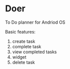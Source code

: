 # Doer
To Do planner for Andriod OS

Basic features:
1) create task <br>
2) complete task <br>
3) view completed tasks <br>
4) widget <br>
5) delete task <br>
